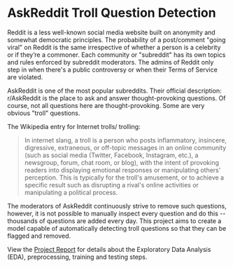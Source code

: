 # AskReddit Troll Question Detection

Reddit is a less well-known social media website built on anonymity and somewhat democratic principles. The probability of a post/comment "going viral" on Reddit is the same irrespective of whether a person is a celebrity or if they’re a commoner. Each community or "subreddit" has its own topics and rules enforced by subreddit moderators. The admins of Reddit only step in when there's a public controversy or when their Terms of Service are violated.

AskReddit is one of the most popular subreddits. Their official description: r/AskReddit is the place to ask and answer thought-provoking questions. Of course, not all questions here are thought-provoking. Some are very obvious "troll" questions.

The Wikipedia entry for Internet trolls/ trolling:
> In internet slang, a troll is a person who posts inflammatory, insincere, digressive, extraneous, or off-topic messages in an online community (such as social media (Twitter, Facebook, Instagram, etc.), a newsgroup, forum, chat room, or blog), with the intent of provoking readers into displaying emotional responses or manipulating others' perception. This is typically for the troll's amusement, or to achieve a specific result such as disrupting a rival's online activities or manipulating a political process. 

The moderators of AskReddit continuously strive to remove such questions, however, it is not possible to manually inspect every question and do this -- thousands of questions are added every day. This project aims to create a model capable of automatically detecting troll questions so that they can be flagged and removed.

View the [Project Report](./ProjectReport.pdf) for details about the Exploratory Data Analysis (EDA), preprocessing, training and testing steps. 
